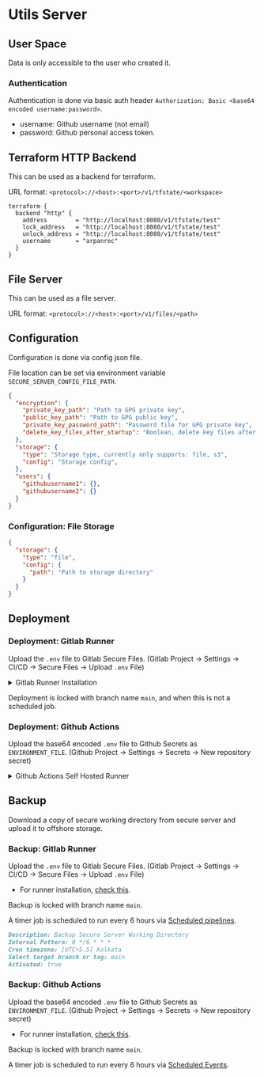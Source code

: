 # Utils Server

## User Space

Data is only accessible to the user who created it.

### Authentication

Authentication is done via basic auth header `Authorization: Basic <base64 encoded username:password>`.

- username: Github username (not email)
- password: Github personal access token.

## Terraform HTTP Backend

This can be used as a backend for terraform.

URL format: `<protocol>://<host>:<port>/v1/tfstate/<workspace>`

```hcl
terraform {
  backend "http" {
    address        = "http://localhost:8080/v1/tfstate/test"
    lock_address   = "http://localhost:8080/v1/tfstate/test"
    unlock_address = "http://localhost:8080/v1/tfstate/test"
    username       = "arpanrec"
  }
}
```

## File Server

This can be used as a file server.

URL format: `<protocol>://<host>:<port>/v1/files/<path>`

## Configuration

Configuration is done via config json file.

File location can be set via environment variable `SECURE_SERVER_CONFIG_FILE_PATH`.

```json
{
  "encryption": {
    "private_key_path": "Path to GPG private key",
    "public_key_path": "Path to GPG public key",
    "private_key_password_path": "Password file for GPG private key",
    "delete_key_files_after_startup": "Boolean, delete key files after startup"
  },
  "storage": {
    "type": "Storage type, currently only supports: file, s3",
    "config": "Storage config",
  },
  "users": {
    "githubusername1": {},
    "githubusername2": {}
  }
}
```

### Configuration: File Storage

```json
{
  "storage": {
    "type": "file",
    "config": {
      "path": "Path to storage directory"
    }
  }
}
```

## Deployment

### Deployment: Gitlab Runner

Upload the `.env` file to Gitlab Secure Files. (Gitlab Project -> Settings -> CI/CD -> Secure Files -> Upload `.env` File)

<details>
  <summary>Gitlab Runner Installation</summary>

Deployment is done via [gitlab-runner](https://docs.gitlab.com/runner/install/linux-repository.html).
Add the Server as gitlab-runner with shell executor, also make sure gitlab runner has root access.

- Please check the [gitlab-runner](https://docs.gitlab.com/runner/install/linux-repository.html) for latest installation instructions.

```bash
echo "gitlab-runner ALL=(ALL) NOPASSWD: ALL" | sudo tee /etc/sudoers.d/010-gitlab-runner >/dev/null
sudo curl -L --output /usr/local/bin/gitlab-runner "https://gitlab-runner-downloads.s3.amazonaws.com/latest/binaries/gitlab-runner-linux-$(dpkg --print-architecture)"
sudo chmod +x /usr/local/bin/gitlab-runner
sudo useradd --comment 'GitLab Runner' --create-home gitlab-runner --shell /bin/bash
sudo gitlab-runner install --user=gitlab-runner --working-directory=/home/gitlab-runner
sudo gitlab-runner start
sudo gitlab-runner status
sudo rm -rf /home/gitlab-runner/.bash_logout
```

- Issue with shell executor, [check this](https://docs.gitlab.com/runner/shells/index.html#shell-profile-loading).

- Register gitlab-runner with shell executor

Settings -> CI/CD -> Runners -> Expand -> `Enable shared runners for this project`: False -> Save changes

Settings -> CI/CD -> Runners -> Expand -> `New Project Runner`

```markdown
Operating systems: Linux
Tags: secureserver
Run untagged jobs: False
Details: Secure Server
Configuration (optional):
  - Paused: False
  - Protected: False
  - Lock to current projects: True
Maximum job timeout: 600
```

```bash
sudo gitlab-runner register \
  --non-interactive \
  --name secureserver \
  --url "https://gitlab.com" \
  --token "${TOKEN}" \
  --executor "shell"
```

- Remove gitlab-runner

```bash
sudo gitlab-runner uninstall
sudo rm -rf /usr/local/bin/gitlab-runner
sudo userdel -r gitlab-runner
sudo rm -rf /home/gitlab-runner/
sudo rm -rf /etc/gitlab-runner
```

</details>

Deployment is locked with branch name `main`, and when this is not a scheduled job.

### Deployment: Github Actions

Upload the base64 encoded `.env` file to Github Secrets as `ENVIRONMENT_FILE`. (Github Project -> Settings -> Secrets -> New repository secret)

<details>
  <summary>Github Actions Self Hosted Runner</summary>

Deployment is done via [Github Actions Self Hosted Runner](https://docs.github.com/en/actions/hosting-your-own-runners/about-self-hosted-runners). Make sure Github Actions Self Hosted Runner has NOPASSWD root access.

- Install Github Actions Self Hosted Runner

```bash
sudo useradd -m -s /bin/bash actions-runner
echo "actions-runner ALL=(ALL) NOPASSWD: ALL" | sudo tee /etc/sudoers.d/010-actions-runner >/dev/null
sudo su - actions-runner
cd ~
curl -o actions-runner-linux-x64-2.309.0.tar.gz \
  -L https://github.com/actions/runner/releases/download/v2.309.0/actions-runner-linux-x64-2.309.0.tar.gz
echo "2974243bab2a282349ac833475d241d5273605d3628f0685bd07fb5530f9bb1a  actions-runner-linux-x64-2.309.0.tar.gz" | shasum -a 256 -c
tar xzf ./actions-runner-linux-x64-2.309.0.tar.gz
./config.sh --url https://github.com/arpanrec/secureserver --token "${TOKEN}" --name secureserver --work _work --labels secureserver --unattended
sudo ./svc.sh install
sudo ./svc.sh start
```

- Remove Github Actions Self Hosted Runner

```bash
sudo ./svc.sh stop
sudo ./svc.sh uninstall
./config.sh remove --token "${TOKEN}"
sudo userdel -r actions-runner
```

</details>

## Backup

Download a copy of secure working directory from secure server and upload it to offshore storage.

### Backup: Gitlab Runner

Upload the `.env` file to Gitlab Secure Files. (Gitlab Project -> Settings -> CI/CD -> Secure Files -> Upload `.env` File)

- For runner installation, [check this](#deployment-gitlab-runner).

Backup is locked with branch name `main`.

A timer job is scheduled to run every 6 hours via [Scheduled pipelines](https://docs.gitlab.com/ee/ci/pipelines/schedules.html).

```markdown
Description: Backup Secure Server Working Directory
Interval Pattern: 0 */6 * * *
Cron timezone: [UTC+5.5] Kolkata
Select target branch or tag: main
Activated: true
```

### Backup: Github Actions

Upload the base64 encoded `.env` file to Github Secrets as `ENVIRONMENT_FILE`. (Github Project -> Settings -> Secrets -> New repository secret)

- For runner installation, [check this](#deployment-github-actions).

Backup is locked with branch name `main`.

A timer job is scheduled to run every 6 hours via [Scheduled Events](https://docs.github.com/en/actions/reference/events-that-trigger-workflows#scheduled-events).
